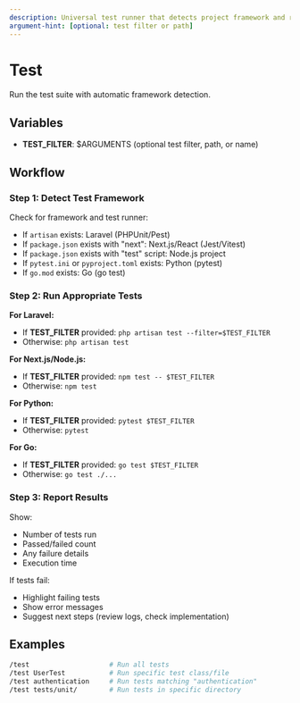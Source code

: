 ```yaml
---
description: Universal test runner that detects project framework and runs appropriate tests
argument-hint: [optional: test filter or path]
---
```


# Test

Run the test suite with automatic framework detection.

## Variables

- **TEST_FILTER**: $ARGUMENTS (optional test filter, path, or name)

## Workflow

### Step 1: Detect Test Framework

Check for framework and test runner:
- If `artisan` exists: Laravel (PHPUnit/Pest)
- If `package.json` exists with "next": Next.js/React (Jest/Vitest)
- If `package.json` exists with "test" script: Node.js project
- If `pytest.ini` or `pyproject.toml` exists: Python (pytest)
- If `go.mod` exists: Go (go test)

### Step 2: Run Appropriate Tests

**For Laravel:**
- If **TEST_FILTER** provided: `php artisan test --filter=$TEST_FILTER`
- Otherwise: `php artisan test`

**For Next.js/Node.js:**
- If **TEST_FILTER** provided: `npm test -- $TEST_FILTER`
- Otherwise: `npm test`

**For Python:**
- If **TEST_FILTER** provided: `pytest $TEST_FILTER`
- Otherwise: `pytest`

**For Go:**
- If **TEST_FILTER** provided: `go test $TEST_FILTER`
- Otherwise: `go test ./...`

### Step 3: Report Results

Show:
- Number of tests run
- Passed/failed count
- Any failure details
- Execution time

If tests fail:
- Highlight failing tests
- Show error messages
- Suggest next steps (review logs, check implementation)

## Examples

```bash
/test                    # Run all tests
/test UserTest           # Run specific test class/file
/test authentication     # Run tests matching "authentication"
/test tests/unit/        # Run tests in specific directory
```
